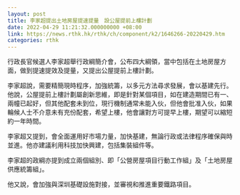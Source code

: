 ```yaml
---
layout: post
title: 李家超提出土地房屋提速提量　設公屋提前上樓計劃
date: 2022-04-29 11:21:32.000000000 +08:00
link: https://news.rthk.hk/rthk/ch/component/k2/1646266-20220429.htm
categories: rthk
---
```


行政長官候選人李家超舉行政綱簡介會，公布四大綱領，當中包括在土地房屋方面，做到提速提效及提量，又提出公屋提前上樓計劃。

李家超說，需要精簡現時程序，加強統籌，以多元方法尋求發展，會以基建先行。他說，公屋提前上樓計劃屬創新思維，即是針對某個項目，如在建造期間已有一、兩幢已起好，但其他配套未到位，現行機制通常未能入伙，但他會批准入伙，如果輪候人士不介意未有充份配套，希望上樓，他會讓對方可提早上樓，期望可以縮短約一年時間。

李家超又提到，會全面運用好市場力量，加快基建，無論行政或法律程序確保與時並進。他亦建議利用科技加快興建，包括集裝組件等。

李家超的政綱亦提到成立兩個組別、即「公營房屋項目行動工作組」及「土地房屋供應統籌組」。

他又說，會加強與深圳基礎設施對接，並審視和推進重要鐵路項目。
